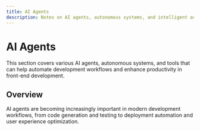 ```yaml
---
title: AI Agents
description: Notes on AI agents, autonomous systems, and intelligent automation tools
---
```


# AI Agents

This section covers various AI agents, autonomous systems, and tools that can help automate development workflows and enhance productivity in front-end development.

## Overview

AI agents are becoming increasingly important in modern development workflows, from code generation and testing to deployment automation and user experience optimization.

<!-- Add your notes and content here -->